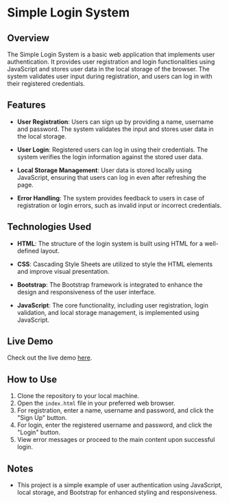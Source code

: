 # Simple Login System

## Overview

The Simple Login System is a basic web application that implements user authentication. It provides user registration and login functionalities using JavaScript and stores user data in the local storage of the browser. The system validates user input during registration, and users can log in with their registered credentials.

## Features

- **User Registration**: Users can sign up by providing a name, username and password. The system validates the input and stores user data in the local storage.

- **User Login**: Registered users can log in using their credentials. The system verifies the login information against the stored user data.

- **Local Storage Management**: User data is stored locally using JavaScript, ensuring that users can log in even after refreshing the page.

- **Error Handling**: The system provides feedback to users in case of registration or login errors, such as invalid input or incorrect credentials.

## Technologies Used

- **HTML**: The structure of the login system is built using HTML for a well-defined layout.

- **CSS**: Cascading Style Sheets are utilized to style the HTML elements and improve visual presentation.

- **Bootstrap**: The Bootstrap framework is integrated to enhance the design and responsiveness of the user interface.

- **JavaScript**: The core functionality, including user registration, login validation, and local storage management, is implemented using JavaScript.

## Live Demo

Check out the live demo [here](https://alaakholif.github.io/Login-System/).

## How to Use

1. Clone the repository to your local machine.
2. Open the `index.html` file in your preferred web browser.
3. For registration, enter a name, username and password, and click the "Sign Up" button.
5. For login, enter the registered username and password, and click the "Login" button.
6. View error messages or proceed to the main content upon successful login.

## Notes

- This project is a simple example of user authentication using JavaScript, local storage, and Bootstrap for enhanced styling and responsiveness.

